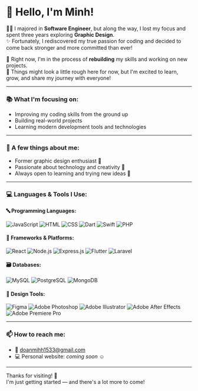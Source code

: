 # 👋 Hello, I'm Minh!

🧑‍💻 I majored in **Software Engineer**, but along the way, I lost my focus and spent three years exploring **Graphic Design**.  
✨ Fortunately, I rediscovered my true passion for coding and decided to come back stronger and more committed than ever!

🚀 Right now, I'm in the process of **rebuilding** my skills and working on new projects.  
💬 Things might look a little rough here for now, but I'm excited to learn, grow, and share my journey with everyone!

---

### 📚 What I'm focusing on:
- Improving my coding skills from the ground up
- Building real-world projects
- Learning modern development tools and technologies

---

### 🌱 A few things about me:
- Former graphic design enthusiast 🎨
- Passionate about technology and creativity 🚀
- Always open to learning and trying new ideas 🌟

---

### 💻 Languages & Tools I Use:

#### 🔤 Programming Languages:
![JavaScript](https://img.shields.io/badge/-JavaScript-F7DF1E?style=flat&logo=javascript&logoColor=black)
![HTML](https://img.shields.io/badge/-HTML5-E34F26?style=flat&logo=html5&logoColor=white)
![CSS](https://img.shields.io/badge/-CSS3-1572B6?style=flat&logo=css3&logoColor=white)
![Dart](https://img.shields.io/badge/-Dart-0175C2?style=flat&logo=dart&logoColor=white)
![Swift](https://img.shields.io/badge/-Swift-FA7343?style=flat&logo=swift&logoColor=white)
![PHP](https://img.shields.io/badge/-PHP-777BB4?style=flat&logo=php&logoColor=white)

#### 🧰 Frameworks & Platforms:
![React](https://img.shields.io/badge/-React-20232A?style=flat&logo=react&logoColor=61DAFB)
![Node.js](https://img.shields.io/badge/-Node.js-339933?style=flat&logo=nodedotjs&logoColor=white)
![Express.js](https://img.shields.io/badge/-Express.js-000000?style=flat&logo=express&logoColor=white)
![Flutter](https://img.shields.io/badge/-Flutter-02569B?style=flat&logo=flutter&logoColor=white)
![Laravel](https://img.shields.io/badge/-Laravel-FF2D20?style=flat&logo=laravel&logoColor=white)

#### 🗃️ Databases:
![MySQL](https://img.shields.io/badge/-MySQL-4479A1?style=flat&logo=mysql&logoColor=white)
![PostgreSQL](https://img.shields.io/badge/-PostgreSQL-336791?style=flat&logo=postgresql&logoColor=white)
![MongoDB](https://img.shields.io/badge/-MongoDB-47A248?style=flat&logo=mongodb&logoColor=white)

#### 🎨 Design Tools:
![Figma](https://img.shields.io/badge/-Figma-F24E1E?style=flat&logo=figma&logoColor=white)
![Adobe Photoshop](https://img.shields.io/badge/-Photoshop-31A8FF?style=flat&logo=adobephotoshop&logoColor=white)
![Adobe Illustrator](https://img.shields.io/badge/-Illustrator-FF9A00?style=flat&logo=adobeillustrator&logoColor=white)
![Adobe After Effects](https://img.shields.io/badge/-After%20Effects-9999FF?style=flat&logo=adobeaftereffects&logoColor=white)
![Adobe Premiere Pro](https://img.shields.io/badge/-Premiere%20Pro-9999FF?style=flat&logo=adobepremierepro&logoColor=white)

---

### 📫 How to reach me:
- 📨 doanmihh1533@gmail.com
- 💻 Personal website: _coming soon_ ☺️

---

Thanks for visiting! 🌟  
I'm just getting started — and there's a lot more to come!

